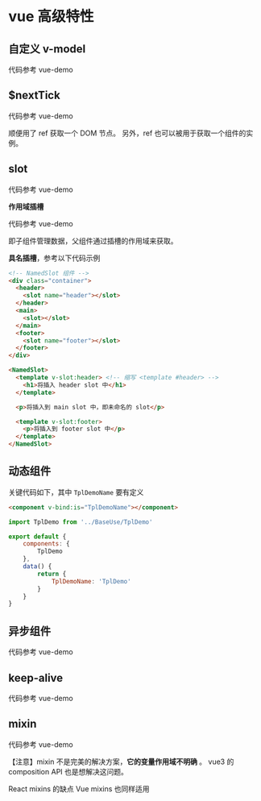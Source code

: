 # vue 高级特性

## 自定义 v-model

代码参考 vue-demo

## $nextTick

代码参考 vue-demo

顺便用了 ref 获取一个 DOM 节点。
另外，ref 也可以被用于获取一个组件的实例。

## slot

代码参考 vue-demo

**作用域插槽**

代码参考 vue-demo

即子组件管理数据，父组件通过插槽的作用域来获取。

**具名插槽**，参考以下代码示例

```html
<!-- NamedSlot 组件 -->
<div class="container">
  <header>
    <slot name="header"></slot>
  </header>
  <main>
    <slot></slot>
  </main>
  <footer>
    <slot name="footer"></slot>
  </footer>
</div>
```

```html
<NamedSlot>
  <template v-slot:header> <!-- 缩写 <template #header> -->
    <h1>将插入 header slot 中</h1>
  </template>

  <p>将插入到 main slot 中，即未命名的 slot</p>

  <template v-slot:footer>
    <p>将插入到 footer slot 中</p>
  </template>
</NamedSlot>
```

## 动态组件

关键代码如下，其中 `TplDemoName` 要有定义

```html
<component v-bind:is="TplDemoName"></component>
```

```js
import TplDemo from '../BaseUse/TplDemo'

export default {
    components: {
        TplDemo
    },
    data() {
        return {
            TplDemoName: 'TplDemo'
        }
    }
}
```

## 异步组件

代码参考 vue-demo

## keep-alive

代码参考 vue-demo

## mixin

代码参考 vue-demo

【注意】mixin 不是完美的解决方案，**它的变量作用域不明确** 。
vue3 的 composition API 也是想解决这问题。

React mixins 的缺点
Vue mixins 也同样适用
